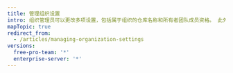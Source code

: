 ```yaml
---
title: 管理组织设置
intro: 组织管理员可以更改多项设置，包括属于组织的仓库名称和所有者团队成员资格。 此外，组织管理员还可以删除组织及其所有仓库。
mapTopic: true
redirect_from:
  - /articles/managing-organization-settings
versions:
  free-pro-team: '*'
  enterprise-server: '*'
---
```


